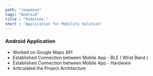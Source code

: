 ```yaml
---
path: "/expense"
tags: "Android"
title : "Pedaleze "
short : "Application for Mobility Solution"
---
```


### Android Application #

* Worked on Google Maps API
* Established Connection between Mobile App - BLE ( Wrist Band )
* Established Connection between Mobile App - Hardware
* Articulated the Project Architecture